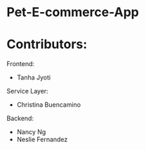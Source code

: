 # Pet-E-commerce-App

# Contributors: 

Frontend: 
* Tanha Jyoti

Service Layer:
* Christina Buencamino

Backend: 
* Nancy Ng
* Neslie Fernandez
